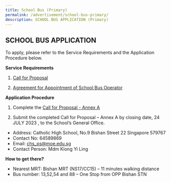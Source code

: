 ```yaml
---
title: School Bus (Primary)
permalink: /advertisement/school-bus-primary/
description: SCHOOL BUS APPLICATION (Primary)
---
```

## SCHOOL BUS APPLICATION

To apply, please refer to the Service Requirements and the Application Procedure below.

**Service Requirements**
1.	[Call for Proposal](/files/Primary/attachment%201%20call%20for%20proposals%20by%20school%20(version%20june%202023)_draft%201%20(vetted_for%20ifsd)%20nn_yl_extend.pdf)
 
2.	[Agreement for Appointment of School Bus Operator](/files/Primary/attachment%203%20agreement%20for%20appointment%20of%20school%20bus%20operator%20(version%20june%202023).pdf)

**Application Procedure**

1. Complete the [Call for Proposal - Annex A](/files/Primary/attachment%202%20call%20for%20proposal%20-%20annex%20a%20(version%20june%202023).pdf)

2. Submit the completed Call for Proposal – Annex A by closing date, 24 JULY 2023 , to the School’s General Office.

* Address: Catholic High School, No.9 Bishan Street 22 Singapore 579767
* Contact No: 64589869
* Email: chs_ps@moe.edu.sg
* Contact Person: Mdm Kiong Yi Ling  

**How to get there?**
* Nearest MRT: Bishan MRT (NS17/CC15) – 11 minutes walking distance
* Bus number: 13,52,54 and 88 – One Stop from OPP Bishan STN